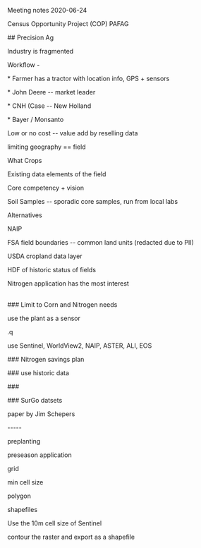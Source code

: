 Meeting notes 2020-06-24

Census Opportunity Project (COP) PAFAG

\#\# Precision Ag

Industry is fragmented

Workflow -

\* Farmer has a tractor with location info, GPS + sensors

\* John Deere -- market leader

\* CNH (Case -- New Holland

\* Bayer / Monsanto

Low or no cost -- value add by reselling data

limiting geography == field

What Crops

Existing data elements of the field

Core competency + vision

Soil Samples -- sporadic core samples, run from local labs

Alternatives

NAIP

FSA field boundaries -- common land units (redacted due to PII)

USDA cropland data layer

HDF of historic status of fields

Nitrogen application has the most interest

\
\#\#\# Limit to Corn and Nitrogen needs

use the plant as a sensor

.q

use Sentinel, WorldView2, NAIP, ASTER, ALI, EOS

\#\#\# Nitrogen savings plan

\#\#\# use historic data

\#\#\#

\#\#\# SurGo datsets

paper by Jim Schepers

\-\-\-\--

preplanting

preseason application

grid

min cell size

polygon

shapefiles

Use the 10m cell size of Sentinel

contour the raster and export as a shapefile
